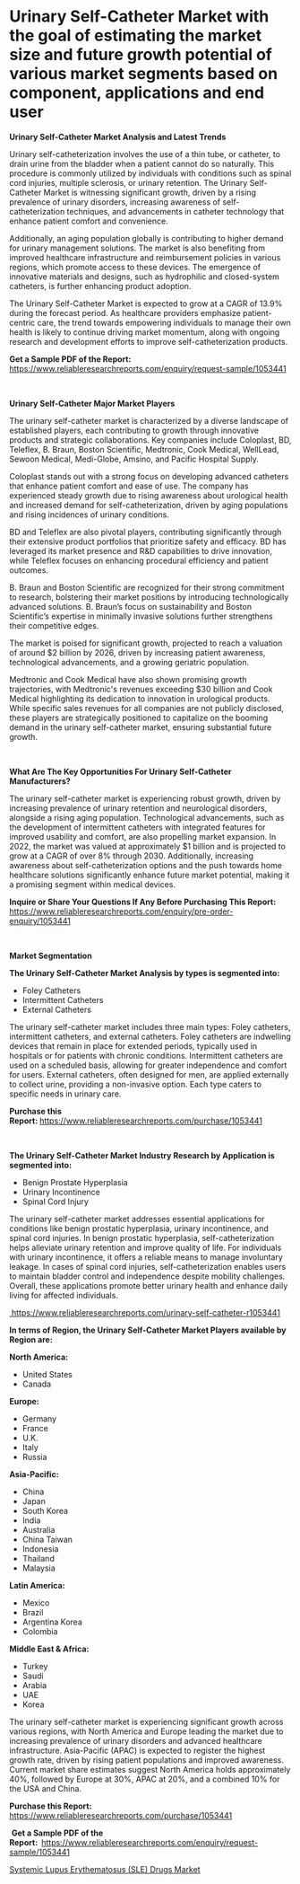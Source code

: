 <p><h1>Urinary Self-Catheter Market with the goal of estimating the market size and future growth potential of various market segments based on component, applications and end user</h1></p><p><strong>Urinary Self-Catheter Market Analysis and Latest Trends</strong></p>
<p><p>Urinary self-catheterization involves the use of a thin tube, or catheter, to drain urine from the bladder when a patient cannot do so naturally. This procedure is commonly utilized by individuals with conditions such as spinal cord injuries, multiple sclerosis, or urinary retention. The Urinary Self-Catheter Market is witnessing significant growth, driven by a rising prevalence of urinary disorders, increasing awareness of self-catheterization techniques, and advancements in catheter technology that enhance patient comfort and convenience. </p><p>Additionally, an aging population globally is contributing to higher demand for urinary management solutions. The market is also benefiting from improved healthcare infrastructure and reimbursement policies in various regions, which promote access to these devices. The emergence of innovative materials and designs, such as hydrophilic and closed-system catheters, is further enhancing product adoption. </p><p>The Urinary Self-Catheter Market is expected to grow at a CAGR of 13.9% during the forecast period. As healthcare providers emphasize patient-centric care, the trend towards empowering individuals to manage their own health is likely to continue driving market momentum, along with ongoing research and development efforts to improve self-catheterization products.</p></p>
<p><strong>Get a Sample PDF of the Report:&nbsp;</strong> <a href="https://www.reliableresearchreports.com/enquiry/request-sample/1053441?utm_campaign=2273&utm_medium=2&utm_source=Github&utm_content=ia&utm_term=22032025&utm_id=urinary-self-catheter">https://www.reliableresearchreports.com/enquiry/request-sample/1053441</a></p>
<p>&nbsp;</p>
<p><strong>Urinary Self-Catheter Major Market Players</strong></p>
<p><p>The urinary self-catheter market is characterized by a diverse landscape of established players, each contributing to growth through innovative products and strategic collaborations. Key companies include Coloplast, BD, Teleflex, B. Braun, Boston Scientific, Medtronic, Cook Medical, WellLead, Sewoon Medical, Medi-Globe, Amsino, and Pacific Hospital Supply.</p><p>Coloplast stands out with a strong focus on developing advanced catheters that enhance patient comfort and ease of use. The company has experienced steady growth due to rising awareness about urological health and increased demand for self-catheterization, driven by aging populations and rising incidences of urinary conditions.</p><p>BD and Teleflex are also pivotal players, contributing significantly through their extensive product portfolios that prioritize safety and efficacy. BD has leveraged its market presence and R&D capabilities to drive innovation, while Teleflex focuses on enhancing procedural efficiency and patient outcomes.</p><p>B. Braun and Boston Scientific are recognized for their strong commitment to research, bolstering their market positions by introducing technologically advanced solutions. B. Braun’s focus on sustainability and Boston Scientific’s expertise in minimally invasive solutions further strengthens their competitive edges.</p><p>The market is poised for significant growth, projected to reach a valuation of around $2 billion by 2026, driven by increasing patient awareness, technological advancements, and a growing geriatric population.</p><p>Medtronic and Cook Medical have also shown promising growth trajectories, with Medtronic's revenues exceeding $30 billion and Cook Medical highlighting its dedication to innovation in urological products. While specific sales revenues for all companies are not publicly disclosed, these players are strategically positioned to capitalize on the booming demand in the urinary self-catheter market, ensuring substantial future growth.</p></p>
<p>&nbsp;</p>
<p><strong>What Are The Key Opportunities For Urinary Self-Catheter Manufacturers?</strong></p>
<p><p>The urinary self-catheter market is experiencing robust growth, driven by increasing prevalence of urinary retention and neurological disorders, alongside a rising aging population. Technological advancements, such as the development of intermittent catheters with integrated features for improved usability and comfort, are also propelling market expansion. In 2022, the market was valued at approximately $1 billion and is projected to grow at a CAGR of over 8% through 2030. Additionally, increasing awareness about self-catheterization options and the push towards home healthcare solutions significantly enhance future market potential, making it a promising segment within medical devices.</p></p>
<p><strong>Inquire or Share Your Questions If Any Before Purchasing This Report:</strong> <a href="https://www.reliableresearchreports.com/enquiry/pre-order-enquiry/1053441?utm_campaign=2273&utm_medium=2&utm_source=Github&utm_content=ia&utm_term=22032025&utm_id=urinary-self-catheter">https://www.reliableresearchreports.com/enquiry/pre-order-enquiry/1053441</a></p>
<p>&nbsp;</p>
<p><strong>Market Segmentation</strong></p>
<p><strong>The Urinary Self-Catheter Market Analysis by types is segmented into:</strong></p>
<p><ul><li>Foley Catheters</li><li>Intermittent Catheters</li><li>External Catheters</li></ul></p>
<p><p>The urinary self-catheter market includes three main types: Foley catheters, intermittent catheters, and external catheters. Foley catheters are indwelling devices that remain in place for extended periods, typically used in hospitals or for patients with chronic conditions. Intermittent catheters are used on a scheduled basis, allowing for greater independence and comfort for users. External catheters, often designed for men, are applied externally to collect urine, providing a non-invasive option. Each type caters to specific needs in urinary care.</p></p>
<p><strong>Purchase this Report:&nbsp;</strong><a href="https://www.reliableresearchreports.com/purchase/1053441?utm_campaign=2273&utm_medium=2&utm_source=Github&utm_content=ia&utm_term=22032025&utm_id=urinary-self-catheter">https://www.reliableresearchreports.com/purchase/1053441</a></p>
<p>&nbsp;</p>
<p><strong>The Urinary Self-Catheter Market Industry Research by Application is segmented into:</strong></p>
<p><ul><li>Benign Prostate Hyperplasia</li><li>Urinary Incontinence</li><li>Spinal Cord Injury</li></ul></p>
<p><p>The urinary self-catheter market addresses essential applications for conditions like benign prostatic hyperplasia, urinary incontinence, and spinal cord injuries. In benign prostatic hyperplasia, self-catheterization helps alleviate urinary retention and improve quality of life. For individuals with urinary incontinence, it offers a reliable means to manage involuntary leakage. In cases of spinal cord injuries, self-catheterization enables users to maintain bladder control and independence despite mobility challenges. Overall, these applications promote better urinary health and enhance daily living for affected individuals.</p></p>
<p><a href="https://www.reliableresearchreports.com/urinary-self-catheter-r1053441?utm_campaign=2273&utm_medium=2&utm_source=Github&utm_content=ia&utm_term=22032025&utm_id=urinary-self-catheter">&nbsp;https://www.reliableresearchreports.com/urinary-self-catheter-r1053441</a></p>
<p><strong>In terms of Region, the Urinary Self-Catheter Market Players available by Region are:</strong></p>
<p>
    <p> <strong> North America: </strong>
        <ul>
            <li>United States</li>
            <li>Canada</li>
        </ul>
        </p> 
    <p> <strong> Europe: </strong>
        <ul>
            <li>Germany</li>
            <li>France</li>
            <li>U.K.</li>
            <li>Italy</li>
            <li>Russia</li>
        </ul>
        </p> 
    <p> <strong> Asia-Pacific: </strong>
        <ul>
            <li>China</li>
            <li>Japan</li>
            <li>South Korea</li>
            <li>India</li>
            <li>Australia</li>
            <li>China Taiwan</li>
            <li>Indonesia</li>
            <li>Thailand</li>
            <li>Malaysia</li>
        </ul>
        </p> 
    <p> <strong> Latin America: </strong>
        <ul>
            <li>Mexico</li>
            <li>Brazil</li>
            <li>Argentina Korea</li>
            <li>Colombia</li>
        </ul>
        </p> 
    <p> <strong> Middle East & Africa: </strong>
        <ul>
            <li>Turkey</li>
            <li>Saudi</li>
            <li>Arabia</li>
            <li>UAE</li>
            <li>Korea</li>
        </ul>
    </p>
    </p>
<p><p>The urinary self-catheter market is experiencing significant growth across various regions, with North America and Europe leading the market due to increasing prevalence of urinary disorders and advanced healthcare infrastructure. Asia-Pacific (APAC) is expected to register the highest growth rate, driven by rising patient populations and improved awareness. Current market share estimates suggest North America holds approximately 40%, followed by Europe at 30%, APAC at 20%, and a combined 10% for the USA and China.</p></p>
<p><strong>Purchase this Report: </strong><a href="https://www.reliableresearchreports.com/purchase/1053441?utm_campaign=2273&utm_medium=2&utm_source=Github&utm_content=ia&utm_term=22032025&utm_id=urinary-self-catheter">https://www.reliableresearchreports.com/purchase/1053441</a></p>
<p>&nbsp;<strong>Get a Sample PDF of the Report:&nbsp;&nbsp;</strong><a href="https://www.reliableresearchreports.com/enquiry/request-sample/1053441?utm_campaign=2273&utm_medium=2&utm_source=Github&utm_content=ia&utm_term=22032025&utm_id=urinary-self-catheter">https://www.reliableresearchreports.com/enquiry/request-sample/1053441</a></p>
<p><strong></strong></p>
<p><p><a href="https://github.com/tona7vba/Market-Research-Report-List-1/blob/main/systemic-lupus-erythematosus-sle-drugs-market.md?utm_campaign=2273&utm_medium=2&utm_source=Github&utm_content=ia&utm_term=22032025&utm_id=urinary-self-catheter">Systemic Lupus Erythematosus (SLE) Drugs Market</a></p></p>
